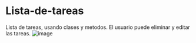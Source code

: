 # Lista-de-tareas
Lista de tareas, usando clases y metodos.
El usuario puede eliminar y editar las tareas.
![image](https://user-images.githubusercontent.com/103595178/177248701-e432bc06-8b4f-499c-a51f-e85057e2e395.png)



